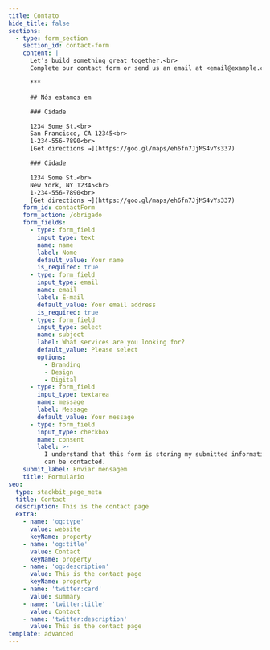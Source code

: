 ```yaml
---
title: Contato
hide_title: false
sections:
  - type: form_section
    section_id: contact-form
    content: |
      Let’s build something great together.<br>
      Complete our contact form or send us an email at <email@example.com>.

      ***

      ## Nós estamos em

      ### Cidade

      1234 Some St.<br>
      San Francisco, CA 12345<br>
      1-234-556-7890<br>
      [Get directions →](https://goo.gl/maps/eh6fn7JjMS4vYs337)

      ### Cidade

      1234 Some St.<br>
      New York, NY 12345<br>
      1-234-556-7890<br>
      [Get directions →](https://goo.gl/maps/eh6fn7JjMS4vYs337)
    form_id: contactForm
    form_action: /obrigado
    form_fields:
      - type: form_field
        input_type: text
        name: name
        label: Nome
        default_value: Your name
        is_required: true
      - type: form_field
        input_type: email
        name: email
        label: E-mail
        default_value: Your email address
        is_required: true
      - type: form_field
        input_type: select
        name: subject
        label: What services are you looking for?
        default_value: Please select
        options:
          - Branding
          - Design
          - Digital
      - type: form_field
        input_type: textarea
        name: message
        label: Message
        default_value: Your message
      - type: form_field
        input_type: checkbox
        name: consent
        label: >-
          I understand that this form is storing my submitted information so I
          can be contacted.
    submit_label: Enviar mensagem
    title: Formulário
seo:
  type: stackbit_page_meta
  title: Contact
  description: This is the contact page
  extra:
    - name: 'og:type'
      value: website
      keyName: property
    - name: 'og:title'
      value: Contact
      keyName: property
    - name: 'og:description'
      value: This is the contact page
      keyName: property
    - name: 'twitter:card'
      value: summary
    - name: 'twitter:title'
      value: Contact
    - name: 'twitter:description'
      value: This is the contact page
template: advanced
---
```

